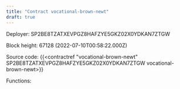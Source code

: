 ```yaml
---
title: "Contract vocational-brown-newt"
draft: true
---
```

Deployer: SP2BE8TZATXEVPGZ8HAFZYE5GKZ02X0YDKAN7ZTGW


 



Block height: 67128 (2022-07-10T00:58:22.000Z)

Source code: {{<contractref "vocational-brown-newt" SP2BE8TZATXEVPGZ8HAFZYE5GKZ02X0YDKAN7ZTGW vocational-brown-newt>}}

Functions:


